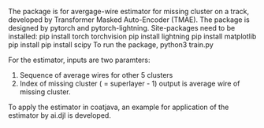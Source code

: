 The package is for avergage-wire estimator for missing cluster on a track, developed by Transformer Masked Auto-Encoder (TMAE).
The package is designed by pytorch and pytorch-lightning.
Site-packages need to be installed:
  pip install torch torchvision
  pip install lightning
  pip install matplotlib
  pip install 
  pip install scipy
To run the package, python3 train.py

For the estimator, inputs are two paramters:
  1. Sequence of average wires for other 5 clusters
  2. Index of missing cluster ( = superlayer - 1)
output is average wire of missing cluster.

To apply the estimator in coatjava, an example for application of the estimator by ai.djl is developed.     
